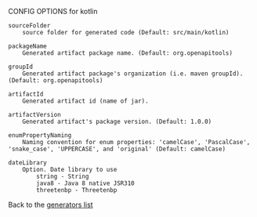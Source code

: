 
CONFIG OPTIONS for kotlin

	sourceFolder
	    source folder for generated code (Default: src/main/kotlin)

	packageName
	    Generated artifact package name. (Default: org.openapitools)

	groupId
	    Generated artifact package's organization (i.e. maven groupId). (Default: org.openapitools)

	artifactId
	    Generated artifact id (name of jar).

	artifactVersion
	    Generated artifact's package version. (Default: 1.0.0)

	enumPropertyNaming
	    Naming convention for enum properties: 'camelCase', 'PascalCase', 'snake_case', 'UPPERCASE', and 'original' (Default: camelCase)

	dateLibrary
	    Option. Date library to use
	        string - String
	        java8 - Java 8 native JSR310
	        threetenbp - Threetenbp

Back to the [generators list](README.md)
